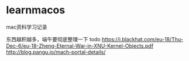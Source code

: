 # learnmacos
mac资料学习记录

东西越积越多，端午要彻底整理一下
todo
https://i.blackhat.com/eu-18/Thu-Dec-6/eu-18-Zheng-Eternal-War-in-XNU-Kernel-Objects.pdf
http://blog.pangu.io/mach-portal-details/

